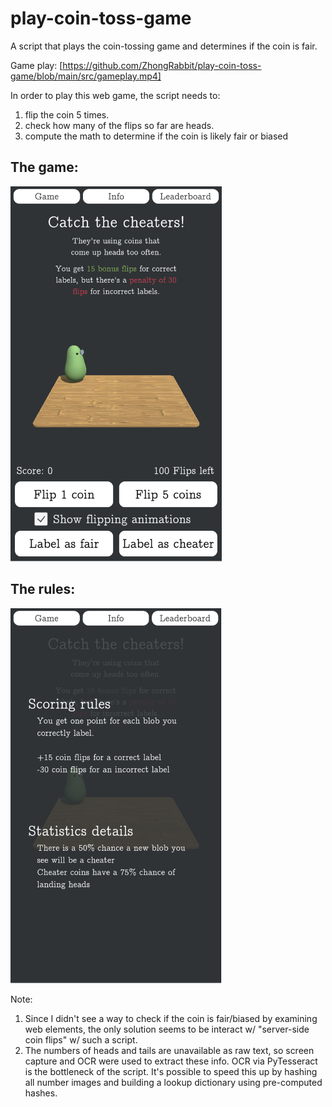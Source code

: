# play-coin-toss-game
A script that plays the coin-tossing game and determines if the coin is fair.

Game play: [https://github.com/ZhongRabbit/play-coin-toss-game/blob/main/src/gameplay.mp4]

In order to play this web game, the script needs to:
1. flip the coin 5 times.
2. check how many of the flips so far are heads.
3. compute the math to determine if the coin is likely fair or biased


## The game:
<img src="https://github.com/ZhongRabbit/play-coin-toss-game/blob/main/src/game_intro.png" alt="game_intro" style="height:600px;"></img>

## The rules:
<img src="https://github.com/ZhongRabbit/play-coin-toss-game/blob/main/src/game_rules.png" alt="game_rules" style="height:600px;"></img>



Note:
1. Since I didn't see a way to check if the coin is fair/biased by examining web elements, the only solution seems to be interact w/ "server-side coin flips" w/ such a script.
2. The numbers of heads and tails are unavailable as raw text, so screen capture and OCR were used to extract these info. OCR via PyTesseract is the bottleneck of the script. It's possible to speed this up by hashing all number images and building a lookup dictionary using pre-computed hashes.

